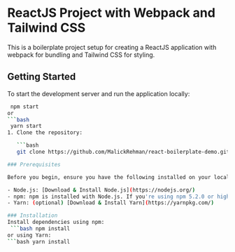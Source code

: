 # ReactJS Project with Webpack and Tailwind CSS

This is a boilerplate project setup for creating a ReactJS application with webpack for bundling and Tailwind CSS for styling.

## Getting Started
To start the development server and run the application locally:
```bash
 npm start
or
```bash
 yarn start
1. Clone the repository:

   ```bash
   git clone https://github.com/MalickRehman/react-boilerplate-demo.git

### Prerequisites

Before you begin, ensure you have the following installed on your local machine:

- Node.js: [Download & Install Node.js](https://nodejs.org/)
- npm: npm is installed with Node.js. If you're using npm 5.2.0 or higher, you don't need to install anything else.
- Yarn: (optional) [Download & Install Yarn](https://yarnpkg.com/)

### Installation
Install dependencies using npm:
 ```bash npm install
or using Yarn:
```bash yarn install
